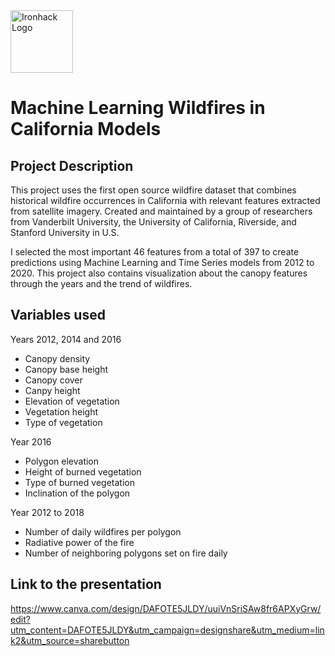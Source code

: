 <img src="https://bit.ly/2VnXWr2" alt="Ironhack Logo" width="100"/>

# Machine Learning Wildfires in California Models

## Project Description

This project uses the first open source wildfire dataset that combines historical wildfire occurrences in California with relevant features extracted from satellite imagery. Created and maintained by a group of researchers from Vanderbilt University, the University of California, Riverside, and Stanford University in U.S.

I selected the most important 46 features from a total of 397 to create predictions using Machine Learning and Time Series models from 2012 to 2020. This project also contains visualization about the canopy features through the years and the trend of wildfires.

## Variables used

 Years 2012, 2014 and 2016

- Canopy density 
- Canopy base height 
- Canopy cover 
- Canpy height 
- Elevation of vegetation
- Vegetation height 
- Type of vegetation


 Year 2016 

- Polygon elevation 
- Height of burned vegetation
- Type of burned vegetation 
- Inclination of the polygon


 Year 2012 to 2018

- Number of daily wildfires per polygon 
- Radiative power of the fire
- Number of neighboring polygons set on fire daily


## Link to the presentation 

https://www.canva.com/design/DAFOTE5JLDY/uuiVnSriSAw8fr6APXyGrw/edit?utm_content=DAFOTE5JLDY&utm_campaign=designshare&utm_medium=link2&utm_source=sharebutton






